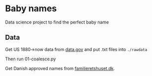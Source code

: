 # Baby names

Data science project to find the perfect baby name

## Data

Get US 1880->now data from [data.gov](https://catalog.data.gov/dataset/baby-names-from-social-security-card-applications-national-data) and put .txt files into `./rawdata`

Then run 01-coalesce.py

Get Danish approved names from [familieretshuset.dk](https://familieretshuset.dk/navne/navne/godkendte-fornavne).
